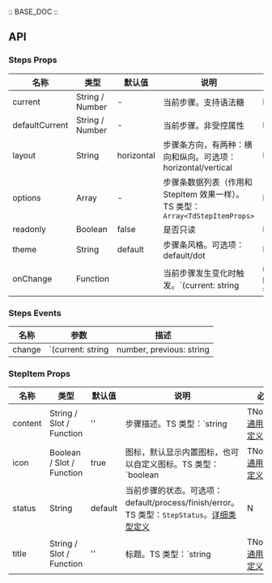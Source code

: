 :: BASE_DOC ::

## API

### Steps Props
名称 | 类型 | 默认值 | 说明 | 必传
-- | -- | -- | -- | --
current | String / Number | - | 当前步骤。支持语法糖 | N
defaultCurrent | String / Number | - | 当前步骤。非受控属性 | N
layout | String | horizontal | 步骤条方向，有两种：横向和纵向。可选项：horizontal/vertical | N
options | Array | - | 步骤条数据列表（作用和 StepItem 效果一样）。TS 类型：`Array<TdStepItemProps>` | N
readonly | Boolean | false | 是否只读 | N
theme | String | default | 步骤条风格。可选项：default/dot | N
onChange | Function |  | 当前步骤发生变化时触发。`(current: string | number, previous: string | number, context?: { e?: MouseEvent }) => {}` | N

### Steps Events
名称 | 参数 | 描述
-- | -- | --
change | `(current: string | number, previous: string | number, context?: { e?: MouseEvent })` | 当前步骤发生变化时触发


### StepItem Props
名称 | 类型 | 默认值 | 说明 | 必传
-- | -- | -- | -- | --
content | String / Slot / Function | '' | 步骤描述。TS 类型：`string | TNode`。[通用类型定义](/tdesign-mobile-vue/blob/develop/src/common.ts) | N
icon | Boolean / Slot / Function | true | 图标，默认显示内置图标，也可以自定义图标。TS 类型：`boolean | TNode`。[通用类型定义](/tdesign-mobile-vue/blob/develop/src/common.ts) | N
status | String | default | 当前步骤的状态。可选项：default/process/finish/error。TS 类型：`StepStatus`。[详细类型定义](/tdesign-mobile-vue/tree/develop/src/steps/type.ts) | N
title | String / Slot / Function | '' | 标题。TS 类型：`string | TNode`。[通用类型定义](/tdesign-mobile-vue/blob/develop/src/common.ts) | N
